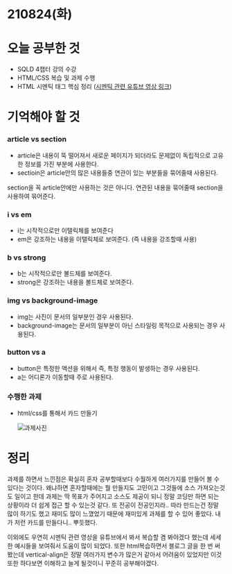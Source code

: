 # 210824(화)

# 오늘 공부한 것

- SQLD 4챕터 강의 수강
- HTML/CSS 복습 및 과제 수행
- HTML 시멘틱 태그 핵심 정리 ([시멘틱 관련 유튜브 영상 링크](https://www.youtube.com/watch?v=T7h8O7dpJIg))

# 기억해야 할 것

### article vs section

- article은 내용이 뚝 떨어져서 새로운 페이지가 되더라도 문제없이 독립적으로 고유한 정보를 가진 부분에 사용한다.
- sectioin은 article안의 많은 내용들중 연관이 있는 부분들을 묶어줄때 사용된다.

section을 꼭 article안에만 사용하는 것은 아니다. 연관된 내용을 묶어줄때 section을 사용하여 묶어준다.

### i vs em

- i는 시작적으로만 이탤릭체를 보여준다
- em은 강조하는 내용을 이탤릭체로 보여준다. (즉 내용을 강조할때 사용)

### b vs strong

- b는 시작적으로만 볼드체를 보여준다.
- strong은 강조하는 내용을 볼드체로 보여준다.

### img vs background-image

- img는 사진이 문서의 일부분인 경우 사용된다.
- background-image는 문서의 일부분이 아닌 스타일링 목적으로 사용되는 경우 사용된다.

### button vs a

- button은 특정한 액션을 위해서 즉, 특정 행동이 발생하는 경우 사용된다.
- a는 어디론가 이동할때 주로 사용된다.

### 수행한 과제

- html/css를 통해서 카드 만들기

  ![과제사진](https://shnote.notion.site/image/https%3A%2F%2Fs3-us-west-2.amazonaws.com%2Fsecure.notion-static.com%2Fb43f2b2d-781b-48be-bd21-664f1689634b%2FUntitled.png?table=block&id=463eb083-e01b-45b9-9094-01478959ec7a&spaceId=c44620b6-ec26-4df1-9643-38b69adf89b7&width=500&userId=&cache=v2)

# 정리

과제를 하면서 느낀점은 확실히 혼자 공부할때보다 수월하게 여러가지를 만들어 볼 수 있다는 것이다. 왜냐하면 혼자할때에는 뭘 만들지도 고민이고 그것들에 소스 가져오는것도 일이고 한데 과제는 딱 목표가 주어지고 소스도 제공이 되니 정말 코딩만 하면 되는 상황이라 더 쉽게 접근 할 수 있는것 같다. 또 전공이 전공인지라.. 따라 만드는건 정말 많이 하기도 했고 재미도 많이 느꼈었기 때문에 재미있게 과제를 할 수 있어 좋았다. 내가 저런 카드를 만들다니.. 뿌듯했다.

이외에도 우연히 시멘틱 관련 영상을 유튜브에서 봐서 복습할 겸 봐야겠다 했는데 세세한 예시들을 보여줘서 도움이 많이 되었다. 또한 html복습하면서 블로그 글을 한 번 써봤는데 vertical-align은 정말 여러가지 변수가 많은거 같아서 어려움이 있었지만 이것 또한 하다보면 이해하고 늘게 될것이니 꾸준히 공부해야겠다.
